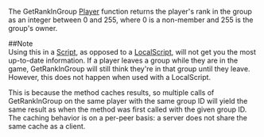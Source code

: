 The GetRankInGroup [Player](https://developer.roblox.com/en-us/api-reference/class/Player) function returns the player's rank in the group as an integer between 0 and 255, where 0 is a non-member and 255 is the group's owner.

##Note  
Using this in a [Script](https://developer.roblox.com/en-us/api-reference/class/Script), as opposed to a [LocalScript](https://developer.roblox.com/en-us/api-reference/class/LocalScript), will not get you the most up-to-date information. If a player leaves a group while they are in the game, GetRankInGroup will still think they're in that group until they leave. However, this does not happen when used with a LocalScript.

This is because the method caches results, so multiple calls of GetRankInGroup on the same player with the same group ID will yield the same result as when the method was first called with the given group ID. The caching behavior is on a per-peer basis: a server does not share the same cache as a client.